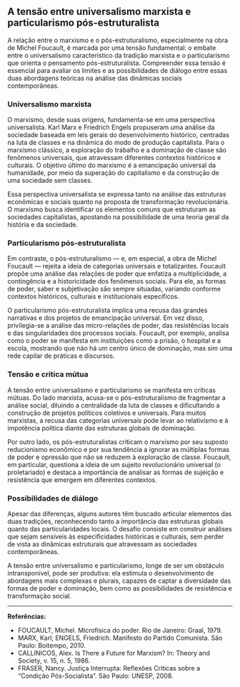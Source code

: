 ## A tensão entre universalismo marxista e particularismo pós-estruturalista

A relação entre o marxismo e o pós-estruturalismo, especialmente na obra de Michel Foucault, é marcada por uma tensão fundamental: o embate entre o universalismo característico da tradição marxista e o particularismo que orienta o pensamento pós-estruturalista. Compreender essa tensão é essencial para avaliar os limites e as possibilidades de diálogo entre essas duas abordagens teóricas na análise das dinâmicas sociais contemporâneas.

### Universalismo marxista

O marxismo, desde suas origens, fundamenta-se em uma perspectiva universalista. Karl Marx e Friedrich Engels propuseram uma análise da sociedade baseada em leis gerais do desenvolvimento histórico, centradas na luta de classes e na dinâmica do modo de produção capitalista. Para o marxismo clássico, a exploração do trabalho e a dominação de classe são fenômenos universais, que atravessam diferentes contextos históricos e culturais. O objetivo último do marxismo é a emancipação universal da humanidade, por meio da superação do capitalismo e da construção de uma sociedade sem classes.

Essa perspectiva universalista se expressa tanto na análise das estruturas econômicas e sociais quanto na proposta de transformação revolucionária. O marxismo busca identificar os elementos comuns que estruturam as sociedades capitalistas, apostando na possibilidade de uma teoria geral da história e da sociedade.

### Particularismo pós-estruturalista

Em contraste, o pós-estruturalismo — e, em especial, a obra de Michel Foucault — rejeita a ideia de categorias universais e totalizantes. Foucault propõe uma análise das relações de poder que enfatiza a multiplicidade, a contingência e a historicidade dos fenômenos sociais. Para ele, as formas de poder, saber e subjetivação são sempre situadas, variando conforme contextos históricos, culturais e institucionais específicos.

O particularismo pós-estruturalista implica uma recusa das grandes narrativas e dos projetos de emancipação universal. Em vez disso, privilegia-se a análise das micro-relações de poder, das resistências locais e das singularidades dos processos sociais. Foucault, por exemplo, analisa como o poder se manifesta em instituições como a prisão, o hospital e a escola, mostrando que não há um centro único de dominação, mas sim uma rede capilar de práticas e discursos.

### Tensão e crítica mútua

A tensão entre universalismo e particularismo se manifesta em críticas mútuas. Do lado marxista, acusa-se o pós-estruturalismo de fragmentar a análise social, diluindo a centralidade da luta de classes e dificultando a construção de projetos políticos coletivos e universais. Para muitos marxistas, a recusa das categorias universais pode levar ao relativismo e à impotência política diante das estruturas globais de dominação.

Por outro lado, os pós-estruturalistas criticam o marxismo por seu suposto reducionismo econômico e por sua tendência a ignorar as múltiplas formas de poder e opressão que não se reduzem à exploração de classe. Foucault, em particular, questiona a ideia de um sujeito revolucionário universal (o proletariado) e destaca a importância de analisar as formas de sujeição e resistência que emergem em diferentes contextos.

### Possibilidades de diálogo

Apesar das diferenças, alguns autores têm buscado articular elementos das duas tradições, reconhecendo tanto a importância das estruturas globais quanto das particularidades locais. O desafio consiste em construir análises que sejam sensíveis às especificidades históricas e culturais, sem perder de vista as dinâmicas estruturais que atravessam as sociedades contemporâneas.

A tensão entre universalismo e particularismo, longe de ser um obstáculo intransponível, pode ser produtiva: ela estimula o desenvolvimento de abordagens mais complexas e plurais, capazes de captar a diversidade das formas de poder e dominação, bem como as possibilidades de resistência e transformação social.

---

**Referências:**

- FOUCAULT, Michel. Microfísica do poder. Rio de Janeiro: Graal, 1979.
- MARX, Karl; ENGELS, Friedrich. Manifesto do Partido Comunista. São Paulo: Boitempo, 2010.
- CALLINICOS, Alex. Is There a Future for Marxism? In: Theory and Society, v. 15, n. 5, 1986.
- FRASER, Nancy. Justiça Interrupta: Reflexões Críticas sobre a “Condição Pós-Socialista”. São Paulo: UNESP, 2008.